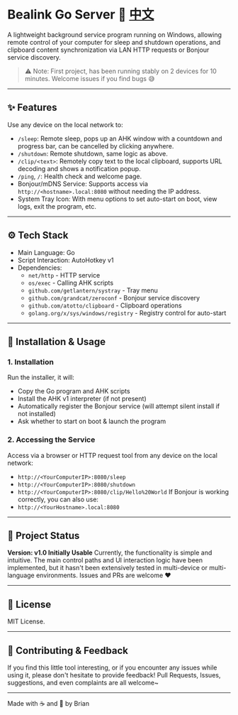 # Bealink Go Server 🚀    [中文](README_zh.md)
A lightweight background service program running on Windows, allowing remote control of your computer for sleep and shutdown operations, and clipboard content synchronization via LAN HTTP requests or Bonjour service discovery.

> ⚠️ Note: First project, has been running stably on 2 devices for 10 minutes. Welcome issues if you find bugs 😅
---
## ✨ Features
Use any device on the local network to:
- `/sleep`: Remote sleep, pops up an AHK window with a countdown and progress bar, can be cancelled by clicking anywhere.
- `/shutdown`: Remote shutdown, same logic as above.
- `/clip/<text>`: Remotely copy text to the local clipboard, supports URL decoding and shows a notification popup.
- `/ping`, `/`: Health check and welcome page.
- Bonjour/mDNS Service: Supports access via `http://<hostname>.local:8080` without needing the IP address.
- System Tray Icon: With menu options to set auto-start on boot, view logs, exit the program, etc.
---

## ⚙️ Tech Stack
- Main Language: Go
- Script Interaction: AutoHotkey v1
- Dependencies:
  - `net/http` - HTTP service
  - `os/exec` - Calling AHK scripts
  - `github.com/getlantern/systray` - Tray menu
  - `github.com/grandcat/zeroconf` - Bonjour service discovery
  - `github.com/atotto/clipboard` - Clipboard operations
  - `golang.org/x/sys/windows/registry` - Registry control for auto-start
---

## 🧪 Installation & Usage

### 1. Installation
Run the installer, it will:
- Copy the Go program and AHK scripts
- Install the AHK v1 interpreter (if not present)
- Automatically register the Bonjour service (will attempt silent install if not installed)
- Ask whether to start on boot & launch the program

### 2. Accessing the Service
Access via a browser or HTTP request tool from any device on the local network:
- `http://<YourComputerIP>:8080/sleep`
- `http://<YourComputerIP>:8080/shutdown`
- `http://<YourComputerIP>:8080/clip/Hello%20World`
If Bonjour is working correctly, you can also use:
- `http://<YourHostname>.local:8080`
---

## 🪪 Project Status

**Version: v1.0 Initially Usable**
Currently, the functionality is simple and intuitive. The main control paths and UI interaction logic have been implemented, but it hasn't been extensively tested in multi-device or multi-language environments. Issues and PRs are welcome ❤️

---

## 📄 License

MIT License.

---

## 🤝 Contributing & Feedback

If you find this little tool interesting, or if you encounter any issues while using it, please don't hesitate to provide feedback!
Pull Requests, Issues, suggestions, and even complaints are all welcome~

---

Made with ☕ and 🧠 by Brian
